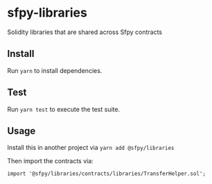 # sfpy-libraries
Solidity libraries that are shared across Sfpy contracts

## Install

Run `yarn` to install dependencies.

## Test

Run `yarn test` to execute the test suite.

## Usage

Install this in another project via `yarn add @sfpy/libraries`

Then import the contracts via:

```solidity
import '@sfpy/libraries/contracts/libraries/TransferHelper.sol';

```
